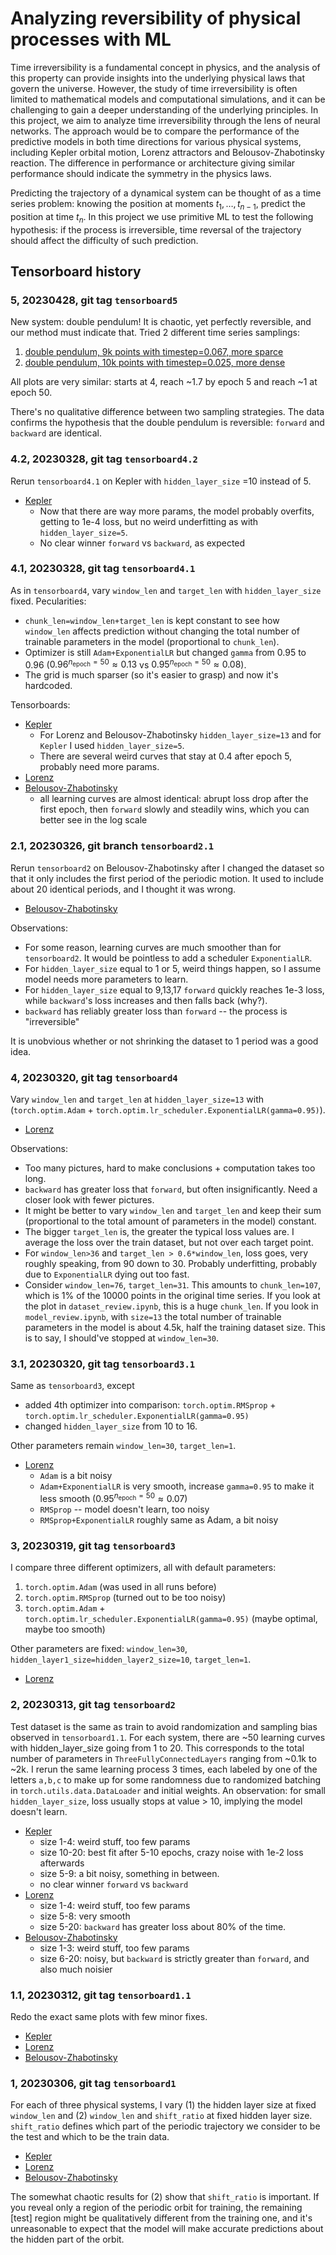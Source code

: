 # Analyzing reversibility of physical processes with ML

Time irreversibility is a fundamental concept in physics, and the analysis of this property can provide insights into the underlying physical laws that govern the universe.
However, the study of time irreversibility is often limited to mathematical models and computational simulations, and it can be challenging to gain a deeper understanding of the underlying principles.
In this project, we aim to analyze time irreversibility through the lens of neural networks.
The approach would be to compare the performance of the predictive models in both time directions for various physical systems, including Kepler orbital motion, Lorenz attractors and Belousov-Zhabotinsky reaction.
The difference in performance or architecture giving similar performance should indicate the symmetry in the physics laws.

Predicting the trajectory of a dynamical system can be thought of as a time series problem: knowing the position at moments $t_{1}, \ldots, t_{n-1}$, predict the position at time $t_n$.
In this project we use primitive ML to test the following hypothesis: if the process is irreversible, time reversal of the trajectory should affect the difficulty of such prediction.

## Tensorboard history

### 5, 20230428, git tag `tensorboard5`

New system: double pendulum!
It is chaotic, yet perfectly reversible, and our method must indicate that.
Tried 2 different time series samplings:

1. [double pendulum, 9k points with timestep=0.067, more sparce](https://tensorboard.dev/experiment/cZURcvUaQMap8izA7HaiBw/)
2. [double pendulum, 10k points with timestep=0.025, more dense](https://tensorboard.dev/experiment/LNdqORYLRpCvdee5cnZFNQ/)

All plots are very similar: starts at 4, reach ~1.7 by epoch 5 and reach ~1 at epoch 50.

There's no qualitative difference between two sampling strategies.
The data confirms the hypothesis that the double pendulum is reversible: `forward` and `backward` are identical.

### 4.2, 20230328, git tag `tensorboard4.2`

Rerun `tensorboard4.1` on Kepler with `hidden_layer_size` =10 instead of 5.
- [Kepler](https://tensorboard.dev/experiment/lrZZRKRVRk2VKYRIA5hvqg/)
    - Now that there are way more params, the model probably overfits, getting to 1e-4 loss, but no weird underfitting as with `hidden_layer_size=5`.
    - No clear winner `forward` vs `backward`, as expected

### 4.1, 20230328, git tag `tensorboard4.1`

As in `tensorboard4`, vary `window_len` and `target_len` with `hidden_layer_size` fixed.
Pecularities:
- `chunk_len=window_len+target_len` is kept constant to see how `window_len` affects prediction without changing the total number of trainable parameters in the model (proportional to `chunk_len`).
- Optimizer is still `Adam+ExponentialLR` but changed `gamma` from 0.95 to 0.96 ($0.96^{n_{\text{epoch}}=50} \approx 0.13$ vs $0.95^{n_{\text{epoch}}=50} \approx 0.08$).
- The grid is much sparser (so it's easier to grasp) and now it's hardcoded.

Tensorboards:
- [Kepler](https://tensorboard.dev/experiment/ck9wyrkVQ1mlZ1f2Xon3Hg/)
    - For Lorenz and Belousov-Zhabotinsky `hidden_layer_size=13` and for `Kepler` I used `hidden_layer_size=5`.
    - There are several weird curves that stay at 0.4 after epoch 5, probably need more params.
- [Lorenz](https://tensorboard.dev/experiment/33WgkM1ATly1AKRHkDwi8Q/)
- [Belousov-Zhabotinsky](https://tensorboard.dev/experiment/UkEjV8U8RLaAYadwGnvqDw/)
    - all learning curves are almost identical: abrupt loss drop after the first epoch, then `forward` slowly and steadily wins, which you can better see in the log scale

### 2.1, 20230326, git branch `tensorboard2.1`

Rerun `tensorboard2` on Belousov-Zhabotinsky after I changed the dataset so that it only includes the first period of the periodic motion.
It used to include about 20 identical periods, and I thought it was wrong.

- [Belousov-Zhabotinsky](https://tensorboard.dev/experiment/E4jbjQP4Tdak7MbvEXWyyg/)

Observations:
- For some reason, learning curves are much smoother than for `tensorboard2`. It would be pointless to add a scheduler `ExponentialLR`.
- For `hidden_layer_size` equal to 1 or 5, weird things happen, so I assume model needs more parameters to learn.
- For `hidden_layer_size` equal to 9,13,17 `forward` quickly reaches 1e-3 loss, while `backward`'s loss increases and then falls back (why?).
- `backward` has reliably greater loss than `forward` -- the process is "irreversible"

It is unobvious whether or not shrinking the dataset to 1 period was a good idea.

### 4, 20230320, git tag `tensorboard4`

Vary `window_len` and `target_len` at `hidden_layer_size=13` with (`torch.optim.Adam` + `torch.optim.lr_scheduler.ExponentialLR(gamma=0.95)`).

- [Lorenz](https://tensorboard.dev/experiment/9mmpTyOXQ1Gf4k03dadWZg/)

Observations:
- Too many pictures, hard to make conclusions + computation takes too long.
- `backward` has greater loss that `forward`, but often insignificantly. Need a closer look with fewer pictures.
- It might be better to vary `window_len` and `target_len` and keep their sum (proportional to the total amount of parameters in the model) constant.
- The bigger `target_len` is, the greater the typical loss values are.
I average the loss over the train dataset, but not over each target point.
- For `window_len>36` and `target_len > 0.6*window_len`, loss goes, very roughly speaking, from 90 down to 30.
Probably underfitting, probably due to `ExponentialLR` dying out too fast.
- Consider `window_len=76`, `target_len=31`.
This amounts to `chunk_len=107`, which is 1% of the 10000 points in the original time series.
If you look at the plot in `dataset_review.ipynb`, this is a huge `chunk_len`.
If you look in `model_review.ipynb`, with `size=13` the total number of trainable parameters in the model is about 4.5k, half the training dataset size.
This is to say, I should've stopped at `window_len=30`.

### 3.1, 20230320, git tag `tensorboard3.1`

Same as `tensorboard3`, except
- added 4th optimizer into comparison: `torch.optim.RMSprop` + `torch.optim.lr_scheduler.ExponentialLR(gamma=0.95)` 
- changed `hidden_layer_size` from 10 to 16.

Other parameters remain `window_len=30`, `target_len=1`.

- [Lorenz](https://tensorboard.dev/experiment/135AOEnBQDeraFPTwzFXQw/)
    - `Adam` is a bit noisy
    - `Adam+ExponentialLR` is very smooth, increase `gamma=0.95` to make it less smooth ($0.95^{n_{\text{epoch}}=50} \approx 0.07$)
    - `RMSprop` -- model doesn't learn, too noisy
    - `RMSprop+ExponentialLR` roughly same as Adam, a bit noisy

### 3, 20230319, git tag `tensorboard3`

I compare three different optimizers, all with default parameters:
1. `torch.optim.Adam` (was used in all runs before)
2. `torch.optim.RMSprop` (turned out to be too noisy)
3. `torch.optim.Adam` + `torch.optim.lr_scheduler.ExponentialLR(gamma=0.95)` (maybe optimal, maybe too smooth)

Other parameters are fixed: `window_len=30`, `hidden_layer1_size=hidden_layer2_size=10`, `target_len=1`.

- [Lorenz](https://tensorboard.dev/experiment/V00WLnJQTMKrnZR76JkRKg/)

### 2, 20230313, git tag `tensorboard2`

Test dataset is the same as train to avoid randomization and sampling bias observed in `tensorboard1.1`.
For each system, there are ~50 learning curves with hidden_layer_size going from 1 to 20.
This corresponds to the total number of parameters in `ThreeFullyConnectedLayers` ranging from ~0.1k to ~2k.
I rerun the same learning process 3 times, each labeled by one of the letters `a,b,c` to make up for some randomness due to randomized batching in `torch.utils.data.DataLoader` and initial weights.
An observation: for small `hidden_layer_size`, loss usually stops at value > 10, implying the model doesn't learn.

- [Kepler](https://tensorboard.dev/experiment/lQ62rBh6TDG9cDSg0s8lDQ/)
    - size 1-4: weird stuff, too few params
    - size 10-20: best fit after 5-10 epochs, crazy noise with 1e-2 loss afterwards
    - size 5-9: a bit noisy, something in between.
    - no clear winner `forward` vs `backward`
- [Lorenz](https://tensorboard.dev/experiment/NNyGP2F0T3KHZbvurDLvsw/)
    - size 1-4: weird stuff, too few params
    - size 5-8: very smooth
    - size 5-20: `backward` has greater loss about 80% of the time.
- [Belousov-Zhabotinsky](https://tensorboard.dev/experiment/UmfOElNZRRqdd3kt9LbzKg/)
    - size 1-3: weird stuff, too few params
    - size 6-20: noisy, but `backward` is strictly greater than `forward`, and also much noisier

### 1.1, 20230312, git tag `tensorboard1.1`

Redo the exact same plots with few minor fixes.

- [Kepler](https://tensorboard.dev/experiment/NmioEasRR023gljiQKdsyQ/)
- [Lorenz](https://tensorboard.dev/experiment/jbwsyZyPT6iBbJPfB3QEdw/)
- [Belousov-Zhabotinsky](https://tensorboard.dev/experiment/LyNtPio7TdSri93mRq1l3g/)

### 1, 20230306, git tag `tensorboard1`

For each of three physical systems, I vary (1) the hidden layer size at fixed `window_len` and (2) `window_len` and `shift_ratio` at fixed hidden layer size.
`shift_ratio` defines which part of the periodic trajectory we consider to be the test and which to be the train data.

- [Kepler](https://tensorboard.dev/experiment/MOjL9KUlR0ik1Dvr4au7CQ/)
- [Lorenz](https://tensorboard.dev/experiment/jAuEyWfpQCWJgxiwlZnBqg/)
- [Belousov-Zhabotinsky](https://tensorboard.dev/experiment/T8aXeU7DSRClvkvARzdjkg/)

The somewhat chaotic results for (2) show that `shift_ratio` is important.
If you reveal only a region of the periodic orbit for training, the remaining [test] region might be qualitatively different from the training one, and it's unreasonable to expect that the model will make accurate predictions about the hidden part of the orbit.
